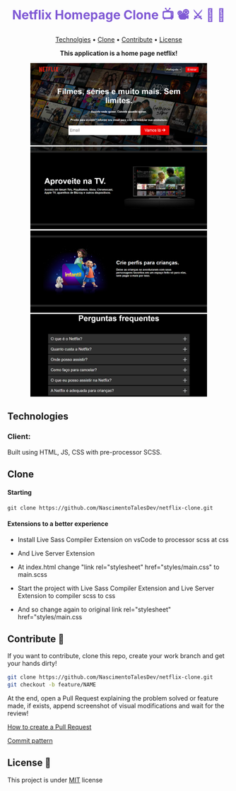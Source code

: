 <h1 align="center" style="color: #805ad5; font-weight: bold;">Netflix Homepage Clone 📺 📽 ⚔️ 🍿 🥤</h1>

<p align="center">
 <a href="#tech">Technolgies</a> • 
 <a href="#clone">Clone</a> • 
 <a href="#contribute">Contribute</a> •
 <a href="#license">License</a>
</p>

<p align="center">
<b>This application is a home page netflix!</b>
</p>
<div align="center" >
  <div>
    <img src="./src/assets/images/img1.png" width="400px">
    <img src="./src/assets/images/img2.png" width="400px">
  </div>
  <div>
    <img src="./src/assets/images/img3.png" width="400px">
    <img src="./src/assets/images/img4.png" width="400px">
  </div>
</div>


<h2 id="tech">Technologies</h2>

### Client:
  Built using HTML, JS, CSS with pre-processor SCSS.


<h2 id="clone">Clone</h2>

<h4>Starting</h4>

```
git clone https://github.com/NascimentoTalesDev/netflix-clone.git
```

<h4> Extensions to a better experience</h4>

- Install Live Sass Compiler Extension on vsCode to processor scss at css 
- And Live Server Extension

- At index.html change "link rel="stylesheet" href="styles/main.css" to main.scss

- Start the project with Live Sass Compiler Extension and Live Server Extension to compiler scss to css 
- And so change again to original link rel="stylesheet" href="styles/main.css

<h2 id="contribute">Contribute 🚀</h2>

If you want to contribute, clone this repo, create your work branch and get your hands dirty!

```bash
git clone https://github.com/NascimentoTalesDev/netflix-clone.git
git checkout -b feature/NAME
```

 At the end, open a Pull Request explaining the problem solved or feature made, if exists, append screenshot of visual modifications and wait for the review!

[How to create a Pull Request](https://www.atlassian.com/br/git/tutorials/making-a-pull-request)

[Commit pattern](https://gist.github.com/joshbuchea/6f47e86d2510bce28f8e7f42ae84c716)


<h2 id="license">License 📃 </h2>

This project is under [MIT](LICENSE) license